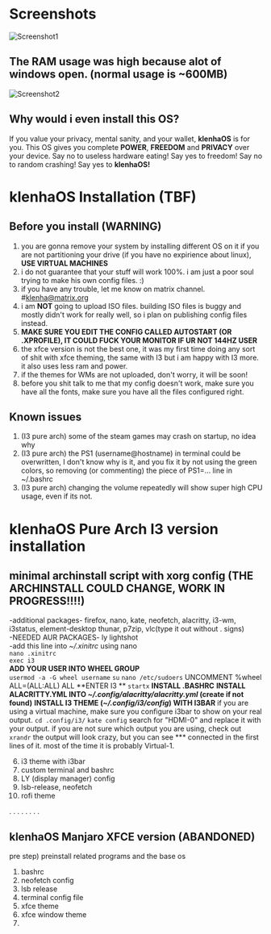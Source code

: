 # Screenshots
![Screenshot1](https://user-images.githubusercontent.com/103518800/166099314-38ee1c51-2d3f-4ade-b7f7-d7acda3c94dc.png)
## The RAM usage was high because alot of windows open. (normal usage is ~600MB)
![Screenshot2](https://user-images.githubusercontent.com/103518800/166099324-c2839a61-1e7a-48c3-a012-07947d7239c9.png)

## Why would i even install this OS?
If you value your privacy, mental sanity, and your wallet, **klenhaOS** is for you.
This OS gives you complete **POWER**, **FREEDOM** and **PRIVACY** over your device.
Say no to useless hardware eating! Say yes to freedom! Say no to random crashing! Say yes to **klenhaOS!**

# klenhaOS Installation (TBF)
## Before you install (WARNING)
1. you are gonna remove your system by installing different OS on it if you are not partitioning your drive (if you have no expirience about linux), **USE VIRTUAL MACHINES**
2. i do not guarantee that your stuff will work 100%. i am just a poor soul trying to make his own config files. :)
3. if you have any trouble, let me know on matrix channel. #klenha@matrix.org
4. i am **NOT** going to upload ISO files. building ISO files is buggy and mostly didn't work for really well, so i plan on publishing config files instead.
5. **MAKE SURE YOU EDIT THE CONFIG CALLED AUTOSTART (OR .XPROFILE), IT COULD FUCK YOUR MONITOR IF UR NOT 144HZ USER**
6. the xfce version is not the best one, it was my first time doing any sort of shit with xfce theming, the same with I3 but i am happy with I3 more. it also uses less ram and power.
7. if the themes for WMs are not uploaded, don't worry, it will be soon!
8. before you shit talk to me that my config doesn't work, make sure you have all the fonts, make sure you have all the files configured right.

## Known issues
1. (I3 pure arch) some of the steam games may crash on startup, no idea why
2. (I3 pure arch) the PS1 (username@hostname) in terminal could be overwritten, I don't know why is it, and you fix it by not using the green colors, so removing (or commenting) the piece of PS1=... line in ~/.bashrc
3. (I3 pure arch) changing the volume repeatedly will show super high CPU usage, even if its not.


# klenhaOS Pure Arch I3 version installation
## minimal archinstall script with xorg config **(THE ARCHINSTALL COULD CHANGE, WORK IN PROGRESS!!!!)**
-additional packages- firefox, nano, kate, neofetch, alacritty, i3-wm, i3status, element-desktop thunar, p7zip, vlc(type it out without . signs)<br />
-NEEDED AUR PACKAGES- ly lightshot<br />
-add this line into _~/.xinitrc_ using nano <br />
`nano .xinitrc`<br />
`exec i3`<br />
**ADD YOUR USER INTO WHEEL GROUP**<br />
`usermod -a -G wheel username`
`su`
`nano /etc/sudoers`
UNCOMMENT %wheel ALL=(ALL:ALL) ALL 
**ENTER I3 **
`startx`
**INSTALL .BASHRC**
**INSTALL ALACRITTY.YML INTO _~/.config/alacritty/alacritty.yml_ (create if not found)** 
**INSTALL I3 THEME (_~/.config/i3/config_) WITH I3BAR**
if you are using a virtual machine, make sure you configure i3bar to show on your real output.
`cd .config/i3/`
`kate config`
search for "HDMI-0" and replace it with your output.
if you are not sure which output you are using, check out
`xrandr`
the output will look crazy, but you can see *** connected in the first lines of it.
most of the time it is probably Virtual-1.


6. i3 theme with i3bar
7. custom terminal and bashrc
8. LY (display manager) config
9. lsb-release, neofetch
10. rofi theme


.
.
.
.
.
.
.
.

## klenhaOS Manjaro XFCE version (ABANDONED)
pre step) preinstall related programs and the base os 
1. bashrc
2. neofetch config
3. lsb release
4. terminal config file
5. xfce theme
6. xfce window theme
7.
